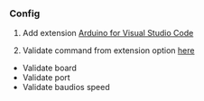 

### Config

1. Add extension [Arduino for Visual Studio Code](https://marketplace.visualstudio.com/items?itemName=vsciot-vscode.vscode-arduino)

2. Validate command from extension option [here](https://maker.pro/arduino/tutorial/how-to-use-visual-studio-code-for-arduino)

  * Validate board
  * Validate port
  * Validate baudios speed
